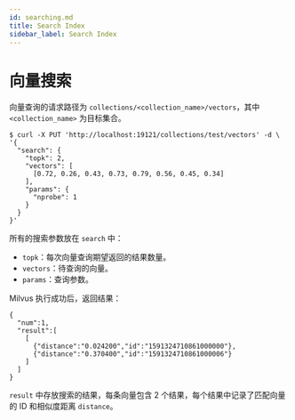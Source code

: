```yaml
---
id: searching.md
title: Search Index
sidebar_label: Search Index
---
```


# 向量搜索

向量查询的请求路径为 `collections/<collection_name>/vectors`，其中 `<collection_name>` 为目标集合。

```shell script
$ curl -X PUT 'http://localhost:19121/collections/test/vectors' -d \
'{
  "search": {
    "topk": 2,
    "vectors": [
      [0.72, 0.26, 0.43, 0.73, 0.79, 0.56, 0.45, 0.34]
    ],
    "params": {
      "nprobe": 1
    }
  }
}'
```
所有的搜索参数放在 `search` 中：

* `topk`：每次向量查询期望返回的结果数量。
* `vectors`：待查询的向量。
* `params`：查询参数。

Milvus 执行成功后，返回结果：

```shell script
{
  "num":1,
  "result":[
    [
      {"distance":"0.024200","id":"1591324710861000000"},
      {"distance":"0.370400","id":"1591324710861000006"}
    ]
  ]
}
```

`result` 中存放搜索的结果，每条向量包含 2 个结果，每个结果中记录了匹配向量的 ID 和相似度距离 `distance`。
